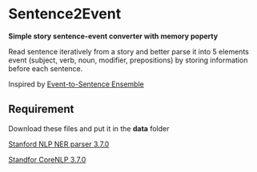 # __Sentence2Event__
 __Simple story sentence-event converter with memory poperty__ 
 
 Read sentence iteratively from a story and better parse it into 5 elements event (subject, verb, noun, modifier, prepositions) by storing information before each sentence.
 
 Inspired by [Event-to-Sentence Ensemble](https://github.com/rajammanabrolu/StoryRealization/tree/c01253d42d88783ea5899c68134f442d00b65183)
## __Requirement__

Download these files and put it in the **data** folder

[Stanford NLP NER parser 3.7.0](https://nlp.stanford.edu/software/stanford-ner-2016-10-31.zip)

[Standfor CoreNLP 3.7.0](http://nlp.stanford.edu/software/stanford-corenlp-full-2016-10-31.zip)


